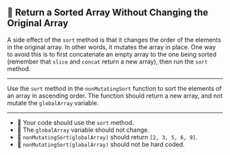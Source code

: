 🚀 Return a Sorted Array Without Changing the Original Array
------------------------------------------------------------

A side effect of the `sort` method is that it changes the order of the elements in the original array. In other words, it mutates the array in place. One way to avoid this is to first concatenate an empty array to the one being sorted (remember that `slice` and `concat` return a new array), then run the `sort` method.

* * *

Use the `sort` method in the `nonMutatingSort` function to sort the elements of an array in ascending order. The function should return a new array, and not mutate the `globalArray` variable.

* * *

*   🧪 Your code should use the `sort` method.
*   🧪 The `globalArray` variable should not change.
*   🧪 `nonMutatingSort(globalArray)` should return `[2, 3, 5, 6, 9]`.
*   🧪 `nonMutatingSort(globalArray)` should not be hard coded.
